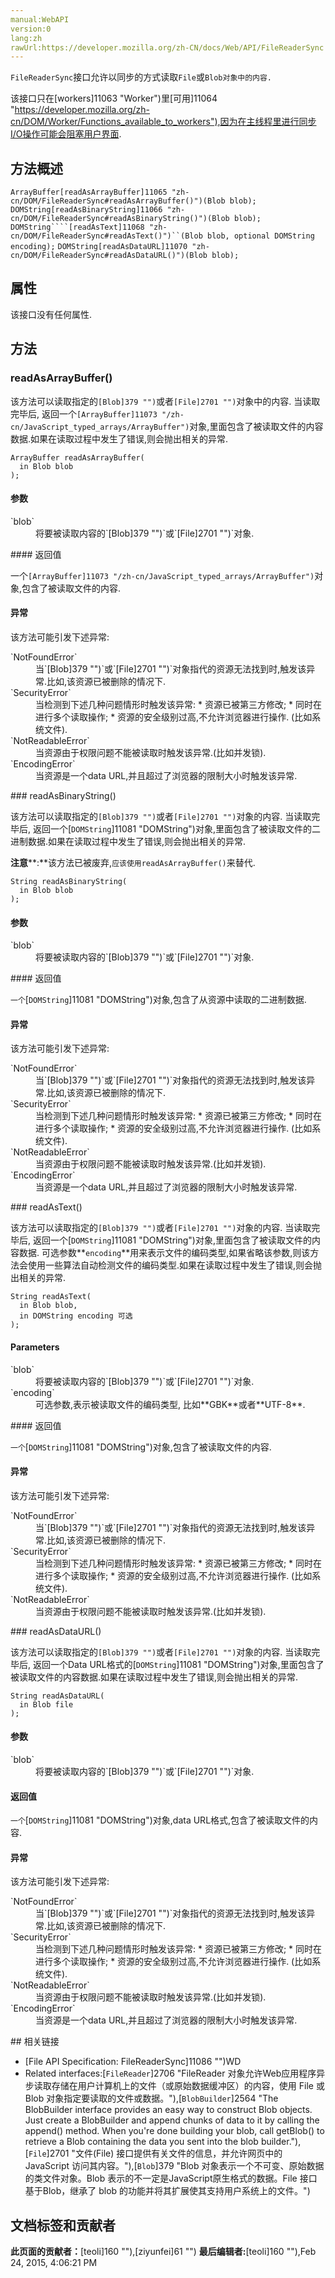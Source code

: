 ```yaml
---
manual:WebAPI
version:0
lang:zh
rawUrl:https://developer.mozilla.org/zh-CN/docs/Web/API/FileReaderSync
---
```






`FileReaderSync`接口允许以同步的方式读取`File`或`Blob对象中的内容.`



该接口只在[workers]11063 "Worker")里[可用]11064 "https://developer.mozilla.org/zh-cn/DOM/Worker/Functions_available_to_workers"),因为在主线程里进行同步I/O操作可能会阻塞用户界面.


## 方法概述<a name="Method_overview"></a>
`ArrayBuffer[readAsArrayBuffer]11065 "zh-cn/DOM/FileReaderSync#readAsArrayBuffer()")(Blob blob);` 
`DOMString[readAsBinaryString]11066 "zh-cn/DOM/FileReaderSync#readAsBinaryString()")(Blob blob);` 
`DOMString````[readAsText]11068 "zh-cn/DOM/FileReaderSync#readAsText()")``(Blob blob, optional DOMString encoding);` 
`DOMString[readAsDataURL]11070 "zh-cn/DOM/FileReaderSync#readAsDataURL()")(Blob blob);` 


## 属性<a name="属性"></a>


该接口没有任何属性.


## 方法<a name="方法"></a>

### readAsArrayBuffer()<a name="readAsArrayBuffer()"></a>


该方法可以读取指定的`[Blob]379 "")`或者`[File]2701 "")`对象中的内容. 当读取完毕后, 返回一个`[ArrayBuffer]11073 "/zh-cn/JavaScript_typed_arrays/ArrayBuffer")`对象,里面包含了被读取文件的内容数据.如果在读取过程中发生了错误,则会抛出相关的异常.


```
ArrayBuffer readAsArrayBuffer(
  in Blob blob
);
```

#### 参数<a name="参数"></a>
<dl><dt>`blob`</dt><dd>将要被读取内容的`[Blob]379 "")`或`[File]2701 "")`对象.</dd></dl>
#### 返回值<a name="返回值"></a>


一个`[ArrayBuffer]11073 "/zh-cn/JavaScript_typed_arrays/ArrayBuffer")`对象,包含了被读取文件的内容.


#### 异常<a name="异常"></a>


该方法可能引发下述异常:

<dl><dt>`NotFoundError`</dt><dd>当`[Blob]379 "")`或`[File]2701 "")`对象指代的资源无法找到时,触发该异常.比如,该资源已被删除的情况下.</dd><dt>`SecurityError`</dt><dd>当检测到下述几种问题情形时触发该异常:
* 资源已被第三方修改;
* 同时在进行多个读取操作;
* 资源的安全级别过高,不允许浏览器进行操作. (比如系统文件).
</dd><dt>`NotReadableError`</dt><dd>当资源由于权限问题不能被读取时触发该异常.(比如并发锁).</dd><dt>`EncodingError`</dt><dd>当资源是一个data URL,并且超过了浏览器的限制大小时触发该异常.</dd></dl>
### readAsBinaryString()<i></i><a name="readAsBinaryString()"></a>


该方法可以读取指定的`[Blob]379 "")`或者`[File]2701 "")`对象的内容. 当读取完毕后, 返回一个[`DOMString`]11081 "DOMString")对象,里面包含了被读取文件的二进制数据.如果在读取过程中发生了错误,则会抛出相关的异常.

**注意****:**该方法已被废弃,`应该使用readAsArrayBuffer()`来替代.

```
String readAsBinaryString(
  in Blob blob
);
```

#### 参数<a name="参数_2"></a>
<dl><dt>`blob`</dt><dd>将要被读取内容的`[Blob]379 "")`或`[File]2701 "")`对象.</dd></dl>
#### 返回值<a name="返回值_2"></a>


`一个`[`DOMString`]11081 "DOMString")对象,包含了从资源中读取的二进制数据.


#### 异常<a name="异常_2"></a>


该方法可能引发下述异常:

<dl><dt>`NotFoundError`</dt><dd></dd><dd>当`[Blob]379 "")`或`[File]2701 "")`对象指代的资源无法找到时,触发该异常.比如,该资源已被删除的情况下.</dd><dt>`SecurityError`</dt><dd>当检测到下述几种问题情形时触发该异常:
* 资源已被第三方修改;
* 同时在进行多个读取操作;
* 资源的安全级别过高,不允许浏览器进行操作. (比如系统文件).
</dd><dt>`NotReadableError`</dt><dd>当资源由于权限问题不能被读取时触发该异常.(比如并发锁).</dd><dt>`EncodingError`</dt><dd>当资源是一个data URL,并且超过了浏览器的限制大小时触发该异常.</dd></dl>
### readAsText()<a name="readAsText()"></a>


该方法可以读取指定的`[Blob]379 "")`或者`[File]2701 "")`对象的内容. 当读取完毕后, 返回一个[`DOMString`]11081 "DOMString")对象,里面包含了被读取文件的内容数据. 可选参数**`encoding`**用来表示文件的编码类型,如果省略该参数,则该方法会使用一些算法自动检测文件的编码类型.如果在读取过程中发生了错误,则会抛出相关的异常.


```
String readAsText(
  in Blob blob,
  in DOMString encoding 可选
);
```

#### Parameters<a name="Parameters"></a>
<dl><dt>`blob`</dt><dd>将要被读取内容的`[Blob]379 "")`或`[File]2701 "")`对象.</dd><dt>`encoding`</dt><dd>可选参数,表示被读取文件的编码类型, 比如**GBK**或者**UTF-8**.</dd></dl>
#### 返回值<a name="返回值_3"></a>


`一个`[`DOMString`]11081 "DOMString")对象,包含了被读取文件的内容.


#### 异常<a name="异常_3"></a>


该方法可能引发下述异常:

<dl><dt>`NotFoundError`</dt><dd></dd><dd>当`[Blob]379 "")`或`[File]2701 "")`对象指代的资源无法找到时,触发该异常.比如,该资源已被删除的情况下.</dd><dt>`SecurityError`</dt><dd>当检测到下述几种问题情形时触发该异常:
* 资源已被第三方修改;
* 同时在进行多个读取操作;
* 资源的安全级别过高,不允许浏览器进行操作. (比如系统文件).
</dd><dt>`NotReadableError`</dt><dd>当资源由于权限问题不能被读取时触发该异常.(比如并发锁).</dd></dl>
### readAsDataURL()<a name="readAsDataURL()"></a>


该方法可以读取指定的`[Blob]379 "")`或者`[File]2701 "")`对象的内容. 当读取完毕后, 返回一个Data URL格式的[`DOMString`]11081 "DOMString")对象,里面包含了被读取文件的内容数据.如果在读取过程中发生了错误,则会抛出相关的异常.


```
String readAsDataURL(
  in Blob file
);
```

#### 参数<a name="参数_3"></a>
<dl><dt>`blob`</dt><dd>将要被读取内容的`[Blob]379 "")`或`[File]2701 "")`对象.</dd></dl>

#### 返回值<a name="返回值_4"></a>


`一个`[`DOMString`]11081 "DOMString")对象,data URL格式,包含了被读取文件的内容.



#### 异常<a name="异常_4"></a>


该方法可能引发下述异常:

<dl><dt>`NotFoundError`</dt><dd></dd><dd>当`[Blob]379 "")`或`[File]2701 "")`对象指代的资源无法找到时,触发该异常.比如,该资源已被删除的情况下.</dd><dt>`SecurityError`</dt><dd>当检测到下述几种问题情形时触发该异常:
* 资源已被第三方修改;
* 同时在进行多个读取操作;
* 资源的安全级别过高,不允许浏览器进行操作. (比如系统文件).
</dd><dt>`NotReadableError`</dt><dd>当资源由于权限问题不能被读取时触发该异常.(比如并发锁).</dd><dt>`EncodingError`</dt><dd>当资源是一个data URL,并且超过了浏览器的限制大小时触发该异常.</dd></dl><dl><dt></dt></dl>
## 相关链接<a name="相关链接"></a>

* [File API Specification: FileReaderSync]11086 "")WD
* Related interfaces:[`FileReader`]2706 "FileReader 对象允许Web应用程序异步读取存储在用户计算机上的文件（或原始数据缓冲区）的内容，使用 File 或 Blob 对象指定要读取的文件或数据。"),[`BlobBuilder`]2564 "The BlobBuilder interface provides an easy way to construct Blob objects. Just create a BlobBuilder and append chunks of data to it by calling the append() method. When you're done building your blob, call getBlob() to retrieve a Blob containing the data you sent into the blob builder."),[`File`]2701 "文件(File) 接口提供有关文件的信息，并允许网页中的 JavaScript 访问其内容。"),[`Blob`]379 "Blob 对象表示一个不可变、原始数据的类文件对象。Blob 表示的不一定是JavaScript原生格式的数据。File 接口基于Blob，继承了 blob 的功能并将其扩展使其支持用户系统上的文件。")



## 文档标签和贡献者
**此页面的贡献者：**[teoli]160 ""),[ziyunfei]61 "")
**最后编辑者:**[teoli]160 ""),<time>Feb 24, 2015, 4:06:21 PM</time>


